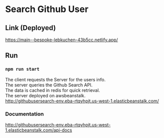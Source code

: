 # Search Github User

## Link (Deployed)
https://main--bespoke-lebkuchen-43b5cc.netlify.app/

## Run
### `npm run start`

The client requests the Server for the users info.<br>
The server queries the Github Search API.<br>
The data is cached in redis for quick retrieval.<br> 
The server deployed on awsbeanstalk.<br>
http://githubusersearch-env.eba-rtqyhpjt.us-west-1.elasticbeanstalk.com/





### Documentation
http://githubusersearch-env.eba-rtqyhpjt.us-west-1.elasticbeanstalk.com/api-docs

